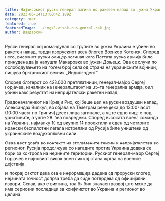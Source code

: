 ```yaml
---
title: Највисокиот руски генерал загина во ракетен напад во јужна Украина
date: 2023-06-14T13:00:42.189Z
category: свет
featured: true
featuredImage: ../img/3-visok-rus-genral-rak.jpg
author: Вардарски
---
```

Руски генерал кој командувал со трупите во јужна Украина е убиен во ракетен напад, тврди прорускиот воен блогер Военкор Котенок. Според него, високиот руски офицер загинал кога Петтата руска армија била принудена да ја напушти Макаровка во јужен Доњецк. Ова се случи по ослободувањето на голем број села од страна на украинските војници, пишува британскиот весник „Индипендент“.

Според блогерот со 423.000 претплатници, генерал-мајор Сергеј Горјачев, началник на Генералштабот на 35-та генерална армија, бил убиен како резултат на непријателски ракетен напад.

Градоначалникот на Кривји Рих, кој беше цел на руски воздушен напад, Александар Вилкул, во објава на Телеграм рече дека до 13:00 часот (10:00 часот по Гринич) десет лица загинале, а уште едно лице е под урнатините, а уште 28. беа повредени. Според високата воена команда на Украина, најмалку 10 од вкупно 14 проектили и еден од четирите ирански беспилотни летала истрелани од Русија биле уништени од украинските воздухопловни сили.

Оваа вест доаѓа во контекст на зголемените тензии и непријателства во регионот. Русија продолжува со нападите против Украина додека се бори за контрола на нејзините територии. Рускиот генерал-мајор Сергеј Горјачев е најновиот висок воен лик кој стана жртва на воените дејствија.

И покрај фактот дека ова е информација дадена од проруски блогер, нејзината точност допрва треба да биде потврдена од официјални извори. Сепак, ако е вистина, тоа би бил значаен развој што може да има сериозни последици за конфликтот во Украина и регионот во целина.